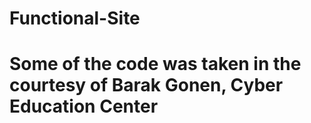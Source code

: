 # Functional-Site
# Some of the code was taken in the courtesy of Barak Gonen, Cyber Education Center
